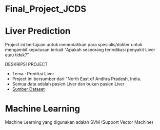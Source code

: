# Final_Project_JCDS
# Liver Prediction
Project ini bertujuan untuk memudahkan para spesialis/dokter untuk mengambil keputusan terkait "Apakah seseorang terindikasi penyakit Liver atau tidak?"

DESKRIPSI PROJECT
- Tema : Prediksi Liver 
- Project ini bersumber dari "North East of Andhra Pradesh, India.
- Semua data adalah pasien Liver dan bukan pasien Liver
- [Sumber Dataset](https://www.kaggle.com/uciml/indian-liver-patient-records)

# Machine Learning

Machine Learning yang digunakan adalah SVM (Support Vector Machine)


